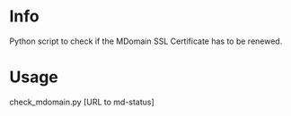 # Info

Python script to check if the MDomain SSL Certificate has to be renewed. 

# Usage

check_mdomain.py [URL to md-status]
